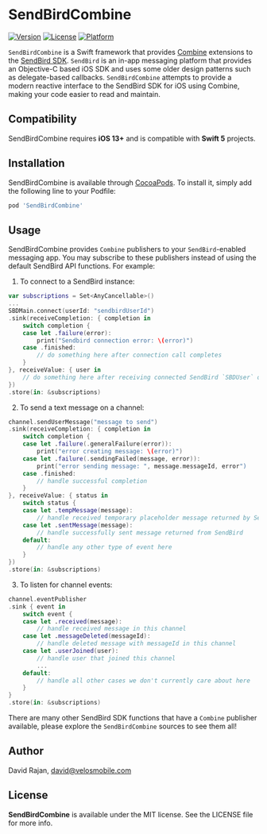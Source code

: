 # SendBirdCombine

[![Version](https://img.shields.io/cocoapods/v/SendBirdCombine.svg?style=flat)](https://cocoapods.org/pods/SendBirdCombine)
[![License](https://img.shields.io/cocoapods/l/SendBirdCombine.svg?style=flat)](https://cocoapods.org/pods/SendBirdCombine)
[![Platform](https://img.shields.io/cocoapods/p/SendBirdCombine.svg?style=flat)](https://cocoapods.org/pods/SendBirdCombine)

`SendBirdCombine` is a Swift framework that provides [Combine](https://developer.apple.com/documentation/combine) extensions to the [SendBird SDK](https://github.com/sendbird/sendbird-ios-framework). `SendBird` is an in-app messaging platform that provides an Objective-C based iOS SDK and uses some older design patterns such as delegate-based callbacks. `SendBirdCombine` attempts to provide a modern reactive interface to the SendBird SDK for iOS using Combine, making your code easier to read and maintain.

## Compatibility

SendBirdCombine requires **iOS 13+** and is compatible with **Swift 5** projects.

## Installation

SendBirdCombine is available through [CocoaPods](https://cocoapods.org). To install
it, simply add the following line to your Podfile:

```ruby
pod 'SendBirdCombine'
```

## Usage

SendBirdCombine provides `Combine` publishers to your `SendBird`-enabled messaging app. You may subscribe to these publishers instead of using the default SendBird API functions. For example: 

1. To connect to a SendBird instance:
```swift 
var subscriptions = Set<AnyCancellable>()
...
SBDMain.connect(userId: "sendbirdUserId")
.sink(receiveCompletion: { completion in
    switch completion {
    case let .failure(error):
        print("Sendbird connection error: \(error)")
    case .finished:
        // do something here after connection call completes
    }
}, receiveValue: { user in
    // do something here after receiving connected SendBird `SBDUser` object
})
.store(in: &subscriptions)
```

2. To send a text message on a channel:
```swift
channel.sendUserMessage("message to send")
.sink(receiveCompletion: { completion in
    switch completion {
    case let .failure(.generalFailure(error)):
        print("error creating message: \(error)")
    case let .failure(.sendingFailed(message, error)):
        print("error sending message: ", message.messageId, error")
    case .finished:
        // handle successful completion
    }
}, receiveValue: { status in
    switch status {
    case let .tempMessage(message):
        // handle received temporary placeholder message returned by SendBird
    case let .sentMessage(message):
        // handle successfully sent message returned from SendBird
    default:
        // handle any other type of event here
    }
})
.store(in: &subscriptions)
```

3. To listen for channel events:
```swift
channel.eventPublisher
.sink { event in
    switch event {
    case let .received(message):
        // handle received message in this channel
    case let .messageDeleted(messageId):
        // handle deleted message with messageId in this channel
    case let .userJoined(user):
        // handle user that joined this channel
        ...
    default:
        // handle all other cases we don't currently care about here
    }
}
.store(in: &subscriptions)
```

There are many other SendBird SDK functions that have a `Combine` publisher available, please explore the `SendBirdCombine` sources to see them all!

## Author

David Rajan, david@velosmobile.com

## License

**SendBirdCombine** is available under the MIT license. See the LICENSE file for more info.
